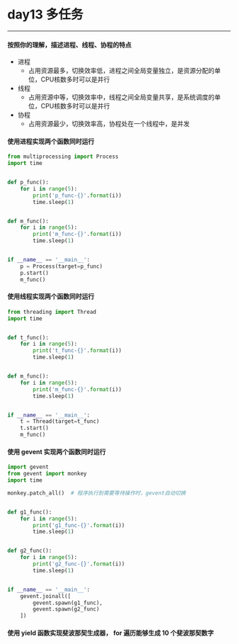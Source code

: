 # day13 多任务

---
#### 按照你的理解，描述进程、线程、协程的特点
- 进程
	- 占用资源最多，切换效率低，进程之间全局变量独立，是资源分配的单位，CPU核数多时可以是并行
- 线程
	- 占用资源中等，切换效率中，线程之间全局变量共享，是系统调度的单位，CPU核数多时可以是并行
- 协程
	- 占用资源最少，切换效率高，协程处在一个线程中，是并发

#### 使用进程实现两个函数同时运行

```python
from multiprocessing import Process
import time


def p_func():
    for i in range(5):
        print('p_func-{}'.format(i))
        time.sleep(1)


def m_func():
    for i in range(5):
        print('m_func-{}'.format(i))
        time.sleep(1)


if __name__ == '__main__':
    p = Process(target=p_func)
    p.start()
    m_func()
```

#### 使用线程实现两个函数同时运行

```python
from threading import Thread
import time


def t_func():
    for i in range(5):
        print('t_func-{}'.format(i))
        time.sleep(1)


def m_func():
    for i in range(5):
        print('m_func-{}'.format(i))
        time.sleep(1)


if __name__ == '__main__':
    t = Thread(target=t_func)
    t.start()
    m_func()
```

#### 使用 gevent 实现两个函数同时运行

```python
import gevent
from gevent import monkey
import time

monkey.patch_all()  # 程序执行到需要等待操作时，gevent自动切换


def g1_func():
    for i in range(5):
        print('g1_func-{}'.format(i))
        time.sleep(1)


def g2_func():
    for i in range(5):
        print('g2_func-{}'.format(i))
        time.sleep(1)


if __name__ == '__main__':
    gevent.joinall([
        gevent.spawn(g1_func),
        gevent.spawn(g2_func)
    ])
```

#### 使用 yield 函数实现斐波那契生成器， for 遍历能够生成 10 个斐波那契数字